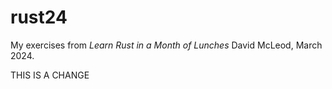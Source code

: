 # rust24
My exercises from *Learn Rust in a Month of Lunches* David McLeod, March 2024.

THIS IS A CHANGE
